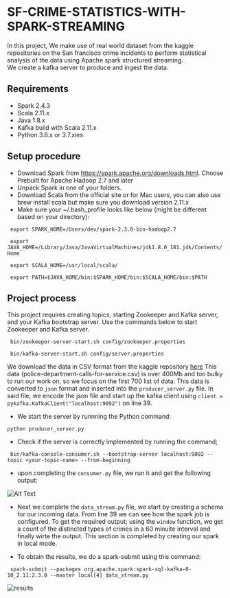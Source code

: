 # SF-CRIME-STATISTICS-WITH-SPARK-STREAMING

In this project, We make use of real world dataset from the kaggle repositories on the San francisco crime incidents to perform statistical analysis of the data using Apache spark structured streaming.  
We create a kafka server to produce and ingest the data. 

## Requirements
- Spark 2.4.3
- Scala 2.11.x
- Java 1.8.x
- Kafka build with Scala 2.11.x
- Python 3.6.x or 3.7.xies

## Setup procedure

- Download Spark from https://spark.apache.org/downloads.html. Choose Prebuilt for Apache Hadoop 2.7 and later
- Unpack Spark in one of your folders. 
- Download Scala from the official site or for Mac users, you can also use brew install scala but make sure you download version 2.11.x
- Make sure your ~/.bash_profile looks like below (might be different based on your directory):

 ` export SPARK_HOME=/Users/dev/spark-2.3.0-bin-hadoop2.7`

 ` export JAVA_HOME=/Library/Java/JavaVirtualMachines/jdk1.8.0_181.jdk/Contents/Home`
  
 ` export SCALA_HOME=/usr/local/scala/`
  
 ` export PATH=$JAVA_HOME/bin:$SPARK_HOME/bin:$SCALA_HOME/bin:$PATH`
 
  
## Project process

This project requires creating topics, starting Zookeeper and Kafka server, and your Kafka bootstrap server. 
Use the commands below to start Zookeeper and Kafka server.

` bin/zookeeper-server-start.sh config/zookeeper.properties`

` bin/kafka-server-start.sh config/server.properties`


We download the data in CSV format from the kaggle repository [here](https://www.kaggle.com/san-francisco/sf-police-calls-for-service-and-incidents/version/61)
This data (police-department-calls-for-service.csv) is over 400Mb and too bulky to run our work on, so we focus on the first 700 list of data. 
This data is converted to `json` format and inserted into the `producer_server.py` file. In said file, we encode the json file and start up the kafka client using `client = pykafka.KafkaClient("localhost:9092")` on  line 39. 

- We start the server by runnning the Python command: 

`python producer_server.py`

- Check if the server is correctly implemented by running the command;

` bin/kafka-console-consumer.sh --bootstrap-server localhost:9092 --topic <your-topic-name> --from-beginning`

- upon completing the `consumer.py` file, we run it and get the following output: 

![Alt Text](files/images/consumer.png)


- Next we complete the `data_stream.py` file, we start by creating a schema for our incoming data. From line 39 we can see how the spark job is configured. To get the required output; using the `window` function, we get a count of the distincted types of crimes in a 60 minuite interval and finally wirte the output. This section is completed by creating our spark in local mode. 


- To obtain the results, we do a spark-submit using this command: 

` spark-submit --packages org.apache.spark:spark-sql-kafka-0-10_2.11:2.3.0 --master local[4] data_stream.py`

![results](files/images/output.png)

